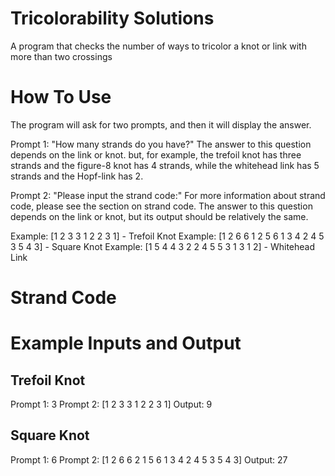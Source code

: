 # Tricolorability Solutions
A program that checks the number of ways to tricolor a knot or link with more than two crossings

# How To Use

The program will ask for two prompts, and then it will display the answer.

Prompt 1: "How many strands do you have?" The answer to this question depends on the link or knot. but, for example, the trefoil knot has three strands and the figure-8 knot has 4 strands, while the whitehead link has 5 strands and the Hopf-link has 2.


Prompt 2: "Please input the strand code:" For more information about strand code, please see the section on strand code. The answer to this question depends on the link or knot, but its output should be relatively the same.

Example: [1 2 3 3 1 2 2 3 1] - Trefoil Knot
Example: [1 2 6 6 1 2 5 6 1 3 4 2 4 5 3 5 4 3] - Square Knot
Example: [1 5 4 4 3 2 2 4 5 5 3 1 3 1 2] - Whitehead Link


# Strand Code


# Example Inputs and Output
## Trefoil Knot
Prompt 1: 3
Prompt 2: [1 2 3 3 1 2 2 3 1] 
Output: 9

## Square Knot
Prompt 1: 6
Prompt 2: [1 2 6 6 2 1 5 6 1 3 4 2 4 5 3 5 4 3]
Output: 27